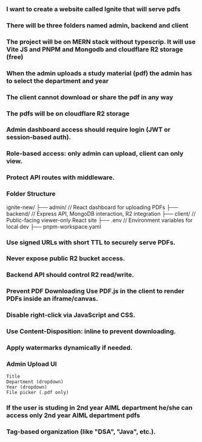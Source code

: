 ### I want to create a website called Ignite that will serve pdfs
### There will be three folders named admin, backend and client
### The project will be on MERN stack without typescrip. It will use Vite JS and PNPM and Mongodb and cloudflare R2 storage (free)
### When the admin uploads a study material (pdf) the admin has to select the department and year
### The client cannot download or share the pdf in any way
### The pdfs will be on cloudflare R2 storage
### Admin dashboard access should require login (JWT or session-based auth).
### Role-based access: only admin can upload, client can only view.
### Protect API routes with middleware.

### Folder Structure
ignite-new/
├── admin/       // React dashboard for uploading PDFs
├── backend/     // Express API, MongoDB interaction, R2 integration
├── client/      // Public-facing viewer-only React site
├── .env         // Environment variables for local dev
├── pnpm-workspace.yaml

### Use signed URLs with short TTL to securely serve PDFs.
### Never expose public R2 bucket access.
### Backend API should control R2 read/write.
### Prevent PDF Downloading Use PDF.js in the client to render PDFs inside an iframe/canvas.
### Disable right-click via JavaScript and CSS.
### Use Content-Disposition: inline to prevent downloading.
### Apply watermarks dynamically if needed.
### Admin Upload UI
    Title
    Department (dropdown)
    Year (dropdown)
    File picker (.pdf only)
### If the user is studing in 2nd year AIML department he/she can access only 2nd year AIML department pdfs
### Tag-based organization (like "DSA", "Java", etc.).